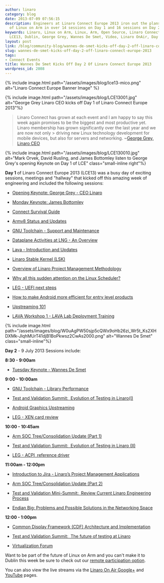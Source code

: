 ```yaml
---
author: linaro
category: blog
date: 2013-07-09 07:56:15
description: Engineers at Linaro Connect Europe 2013 iron out the plans for the future
  of Linux on Arm in over 14 sessions on Day 1 and 16 sessions on Day 2.
keywords: Linaro, Linux on Arm, Linux, Arm, Open Source, Linaro Connect Europe 2013,
  LCE13, Dublin, George Grey, Wannes De Smet, Video, Linaro OnAir, Day 1, Day 2
layout: post
link: /blog/community-blog/wannes-de-smet-kicks-off-day-2-off-linaro-connect-europe-2013/
slug: wannes-de-smet-kicks-off-day-2-off-linaro-connect-europe-2013
tags:
- Connect Events
title: Wannes De Smet Kicks Off Day 2 Of Linaro Connect Europe 2013
wordpress_id: 2808
---
```


{% include image.html path="/assets/images/blog/lce13-mico.png" alt="Linaro Connect Europe Banner Image" %}

{% include image.html path="/assets/images/blog/LCE13001.jpg" alt="George Grey Linaro CEO kicks off Day 1 of Linaro Connect Europe 2013"%}

> Linaro Connect has grown at each event and I am happy to say this week again promises to be the biggest and most productive yet. Linaro membership has grown significantly over the last year and we are now not only > driving new Linux technology development for mobile devices, but also for servers and networking. ~[George Grey, Linaro CEO](/news/ceo-george-grey-opens-linaro-connect-europe-2013-lce13-dublin-ireland/)

{% include image.html path="/assets/images/blog/LCE130010.jpg" alt="Mark Orvek, David Rusling, and James Bottomley listen to George Grey's opening Keynote on Day 1 of LCE" class="small-inline right"%}

**Day 1** of Linaro Connect Europe 2013 (LCE13) was a busy day of exciting sessions, meetings and "hallway" that kicked off this amazing week of engineering and included the following sessions:

- [Opening Keynote: George Grey - CEO Linaro](http://lce-13.zerista.com/event/member/79585)

- [Monday Keynote: James Bottomley](http://lce-13.zerista.com/event/member/79586)

- [Connect Survival Guide](http://lce-13.zerista.com/event/member/79587)

- [Armv8 Status and Updates](http://lce-13.zerista.com/event/member/79588)

- [GNU Toolchain - Support and Maintenance](http://lce-13.zerista.com/event/member/79590)

- [Dataplane Activities at LNG - An Overview](http://lce-13.zerista.com/event/member/79596)

- [Lava - Introduction and Updates](http://lce-13.zerista.com/event/member/79595)

- [Linaro Stable Kernel (LSK)](http://lce-13.zerista.com/event/member/79592)

- [Overview of Linaro Project Management Methodology](http://lce-13.zerista.com/event/member/79594)

- [Why all this sudden attention on the Linux Scheduler?](http://lce-13.zerista.com/event/member/79597)

- [LEG - UEFI next steps](http://lce-13.zerista.com/event/member/79593)

- [How to make Android more efficient for entry level products](http://lce-13.zerista.com/event/member/79589)

- [Upstreaming 101](http://lce-13.zerista.com/event/member/81058)

- [LAVA Workshop 1 - LAVA Lab Deployment Training](http://lce-13.zerista.com/event/member/79618)

{% include image.html path="/assets/images/blog/W0uAgPW50sjp5cQWx9oHb26zi_Wr5t_Ks2XHDXMk-JlqhMUrT41djB1BoPkwsz2CwAs2000.png" alt="Wannes De Smet" class="small-inline"%}

**Day 2** - 9 July 2013 Sessions include:

**8:30 - 9:00am**

- [Tuesday Keynote - Wannes De Smet](http://lce-13.zerista.com/event/member/79608)

**9:00 - 10:00am**

- [GNU Toolchain - Library Performance](http://lce-13.zerista.com/event/member/79611)

- [Test and Validation Summit:  Evolution of Testing in Linaro(I)](http://lce-13.zerista.com/event/member/79630)

- [Android Graphics Upstreaming](http://lce-13.zerista.com/event/member/79632)

- [LEG - XEN card review](http://lce-13.zerista.com/event/member/81924)

**10:00 - 10:45am**

- [Arm SOC Tree/Consolidation Update (Part 1)](http://lce-13.zerista.com/event/member/79609)

- [Test and Validation Summit:  Evolution of Testing in Linaro (II)](http://lce-13.zerista.com/event/member/79633)

- [LEG - ACPI  reference driver](http://lce-13.zerista.com/event/member/79610)

**11:00am - 12:00pm**

- [Introduction to Jira - Linaro’s Project Management Applications](http://lce-13.zerista.com/event/member/79576)

- [Arm SOC Tree/Consolidation Update (Part 2)](http://lce-13.zerista.com/event/member/79612)

- [Test and Validation Mini-Summit:  Review Current Linaro Engineering Process](http://lce-13.zerista.com/event/member/79636)

- [Endian Big: Problems and Possible Solutions in the Networking Space](http://lce-13.zerista.com/event/member/79613)

**12:00 - 1:00pm**

- [Common Display Framework (CDF) Architecture and Implementation](http://lce-13.zerista.com/event/member/79619)

- [Test and Validation Summit:  The future of testing at Linaro](http://lce-13.zerista.com/event/member/79639)

- [Virtualization Forum](http://lce-13.zerista.com/event/member/80428)

Want to be part of the future of Linux on Arm and you can't make it to Dublin this week be sure to check out our [remote participation option](https://connect.linaro.org/lcu13/).

You can also view the live streams via the [Linaro On Air Google+](https://web.archive.org/web/2019*/https://plus.google.com/u/0/116754366033915823792/posts) and [YouTube](http://www.youtube.com/user/LinaroOnAir) pages.